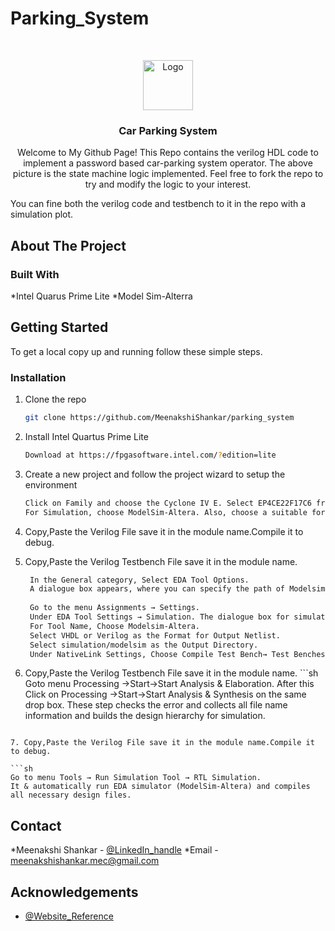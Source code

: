 # Parking_System





<!-- PROJECT LOGO -->
<br />
<p align="center">
  <a href="https://github.com/MeenakshiShankar/parking_system/smw-parking.png">
    <img src="images/logo.png" alt="Logo" width="80" height="80">
  </a>

  <h3 align="center">Car Parking System</h3>

  <p align="center">
    Welcome to My Github Page!
     This Repo contains the verilog HDL code to implement a password based car-parking system operator.
     The above picture is the state machine logic implemented.
     Feel free to fork the repo to try and modify the logic to your interest.
  
  You can fine both the verilog code and testbench to it in the repo with a simulation plot.
    <br />
    
  </p>
</p>





<!-- ABOUT THE PROJECT -->
## About The Project


### Built With

*Intel Quarus Prime Lite
*Model Sim-Alterra




<!-- GETTING STARTED -->
## Getting Started

To get a local copy up and running follow these simple steps.

### Installation

1. Clone the repo
   ```sh
   git clone https://github.com/MeenakshiShankar/parking_system
   ```
2. Install Intel Quartus Prime Lite
   ```sh
   Download at https://fpgasoftware.intel.com/?edition=lite
   ```
   
3. Create a new project and follow the project wizard to setup the environment
   ```sh
   Click on Family and choose the Cyclone IV E. Select EP4CE22F17C6 from the Available Device. 
   For Simulation, choose ModelSim-Altera. Also, choose a suitable format (Verilog HDL, VHDL) as per your requirement
   ```

 4. Copy,Paste the Verilog File save it in the module name.Compile it to debug.
   
 5. Copy,Paste the Verilog Testbench File save it in the module name.
    ```sh
     In the General category, Select EDA Tool Options.
     A dialogue box appears, where you can specify the path of Modelsim-Altera executable file. And Click OK.
     
     Go to the menu Assignments → Settings.
     Under EDA Tool Settings → Simulation. The dialogue box for simulation appears.
     For Tool Name, Choose Modelsim-Altera.
     Select VHDL or Verilog as the Format for Output Netlist.
     Select simulation/modelsim as the Output Directory.
     Under NativeLink Settings, Choose Compile Test Bench→ Test Benches. 
      ```
   6. Copy,Paste the Verilog Testbench File save it in the module name.
     ```sh
   Goto menu Processing →Start→Start Analysis & Elaboration. 
   After this Click on Processing →Start→Start Analysis & Synthesis on the same drop box.
   These step checks the error and collects all file name information and builds the design hierarchy for simulation.
   
   ```
   
   7. Copy,Paste the Verilog File save it in the module name.Compile it to debug.
   
   ```sh
   Go to menu Tools → Run Simulation Tool → RTL Simulation.
   It & automatically run EDA simulator (ModelSim-Altera) and compiles all necessary design files.
   ```
   


<!-- CONTACT -->
## Contact

*Meenakshi Shankar - [@LinkedIn_handle](www.linkedin.com/in/meenakshi-shankar-022961190) 
*Email - meenakshishankar.mec@gmail.com


<!-- ACKNOWLEDGEMENTS -->
## Acknowledgements

* [@Website_Reference](https://www.fpga4student.com/2016/11/verilog-code-for-parking-system-using.ht)

